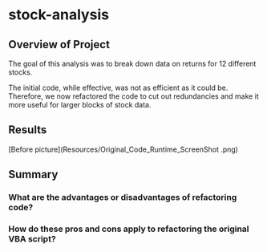 # stock-analysis

## Overview of Project

The goal of this analysis was to break down data on returns for 12 different stocks.

The initial code, while effective, was not as efficient as it could be. Therefore, we now refactored the code to cut out redundancies and make it more useful for larger blocks of stock data.

## Results

[Before picture](Resources/Original_Code_Runtime_ScreenShot .png)



## Summary
### What are the advantages or disadvantages of refactoring code?



### How do these pros and cons apply to refactoring the original VBA script?
